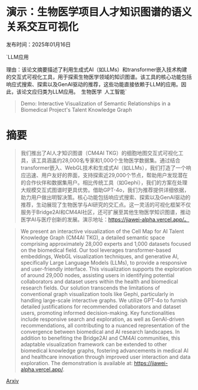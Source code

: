 # 演示：生物医学项目人才知识图谱的语义关系交互可视化

发布时间：2025年01月16日

`LLM应用

理由：该论文摘要描述了利用生成式AI（如LLMs）和transformer嵌入技术构建的交互式可视化工具，用于探索生物医学领域的知识图谱。该工具的核心功能包括响应式搜索、探索以及GenAI驱动的推荐，这些功能直接依赖于LLM的应用。因此，该论文应归类为LLM应用。` `生物医学` `人工智能`

> Demo: Interactive Visualization of Semantic Relationships in a Biomedical Project's Talent Knowledge Graph

# 摘要

> 我们推出了AI人才知识图谱（CM4AI TKG）的细胞地图交互式可视化工具，该工具涵盖约28,000名专家和1,000个生物医学数据集。通过结合transformer嵌入、WebGL技术和生成式AI（如LLMs），我们打造了一个响应迅速、用户友好的界面，支持探索近29,000个节点，帮助用户发现潜在的合作伙伴和数据集用户。相比传统工具（如Gephi），我们的方案在处理大规模交互式图谱时更具优势。借助GPT-4o，我们为推荐提供详细依据，助力用户做出明智决策。核心功能包括响应式搜索、探索以及GenAI驱动的推荐，生动展现了生物医学与AI研究的交汇点。这一灵活的可视化框架不仅服务于Bridge2AI和CM4AI社区，还可扩展至其他生物医学知识图谱，推动医学AI与医疗创新的发展。演示地址：https://jiawei-alpha.vercel.app/。

> We present an interactive visualization of the Cell Map for AI Talent Knowledge Graph (CM4AI TKG), a detailed semantic space comprising approximately 28,000 experts and 1,000 datasets focused on the biomedical field. Our tool leverages transformer-based embeddings, WebGL visualization techniques, and generative AI, specifically Large Language Models (LLMs), to provide a responsive and user-friendly interface. This visualization supports the exploration of around 29,000 nodes, assisting users in identifying potential collaborators and dataset users within the health and biomedical research fields. Our solution transcends the limitations of conventional graph visualization tools like Gephi, particularly in handling large-scale interactive graphs. We utilize GPT-4o to furnish detailed justifications for recommended collaborators and dataset users, promoting informed decision-making. Key functionalities include responsive search and exploration, as well as GenAI-driven recommendations, all contributing to a nuanced representation of the convergence between biomedical and AI research landscapes. In addition to benefiting the Bridge2AI and CM4AI communities, this adaptable visualization framework can be extended to other biomedical knowledge graphs, fostering advancements in medical AI and healthcare innovation through improved user interaction and data exploration. The demonstration is available at: https://jiawei-alpha.vercel.app/.

[Arxiv](https://arxiv.org/abs/2501.09909)